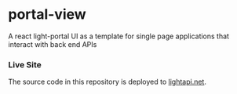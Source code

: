 # portal-view
A react light-portal UI as a template for single page applications that interact with back end APIs


### Live Site

The source code in this repository is deployed to [lightapi.net](https://lightapi.net/). 